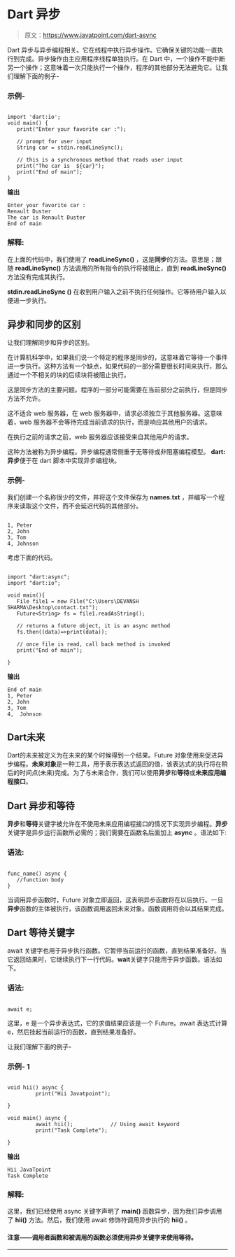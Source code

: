 # Dart 异步

> 原文：<https://www.javatpoint.com/dart-async>

Dart 异步与异步编程相关。它在线程中执行异步操作。它确保关键的功能一直执行到完成。异步操作由主应用程序线程单独执行。在 Dart 中，一个操作不能中断另一个操作；这意味着一次只能执行一个操作，程序的其他部分无法避免它。让我们理解下面的例子-

### 示例-

```

import 'dart:io'; 
void main() { 
   print("Enter your favorite car :");            

   // prompt for user input 
   String car = stdin.readLineSync();  

   // this is a synchronous method that reads user input 
   print("The car is  ${car}"); 
   print("End of main"); 
}

```

**输出**

```
Enter your favorite car :
Renault Duster
The car is Renault Duster
End of main

```

### 解释:

在上面的代码中，我们使用了 **readLineSync()** ，这是**同步**的方法。意思是；跟随 **readLineSync()** 方法调用的所有指令的执行将被阻止，直到 **readLineSync()** 方法没有完成其执行。

**stdin.readLineSync ()** 在收到用户输入之前不执行任何操作。它等待用户输入以便进一步执行。

## 异步和同步的区别

让我们理解同步和异步的区别。

在计算机科学中，如果我们说一个特定的程序是同步的，这意味着它等待一个事件进一步执行。这种方法有一个缺点，如果代码的一部分需要很长时间来执行，那么通过一个不相关的块的后续块将被阻止执行。

这是同步方法的主要问题。程序的一部分可能需要在当前部分之前执行，但是同步方法不允许。

这不适合 web 服务器，在 web 服务器中，请求必须独立于其他服务器。这意味着，web 服务器不会等待完成当前请求的执行，而是响应其他用户的请求。

在执行之前的请求之前，web 服务器应该接受来自其他用户的请求。

这种方法被称为异步编程。异步编程通常侧重于无等待或非阻塞编程模型。 **dart:异步**便于在 dart 脚本中实现异步编程块。

### 示例-

我们创建一个名称很少的文件，并将这个文件保存为 **names.txt** ，并编写一个程序来读取这个文件，而不会延迟代码的其他部分。

```

1, Peter
2, John
3, Tom
4, Johnson

```

考虑下面的代码。

```

import "dart:async"; 
import "dart:io";  

void main(){ 
   File file1 = new File("C:\Users\DEVANSH SHARMA\Desktop\contact.txt"); 
   Future<String> fs = file1.readAsString();  

   // returns a future object, it is an async method 
   fs.then((data)=>print(data));  

   // once file is read, call back method is invoked  
   print("End of main");  

}

```

**输出**

```
End of main
1, Peter
2, John
3, Tom
4,  Johnson

```

## Dart未来

Dart的未来被定义为在未来的某个时候得到一个结果。Future 对象使用来促进异步编程。**未来对象**是一种工具，用于表示表达式返回的值，该表达式的执行将在稍后的时间点(未来)完成。为了与未来合作，我们可以使用**异步**和**等待**或**未来应用编程接口**。

## Dart 异步和等待

**异步**和**等待**关键字被允许在不使用未来应用编程接口的情况下实现异步编程。**异步**关键字是异步运行函数所必需的；我们需要在函数名后面加上 **async** 。语法如下:

### 语法:

```

func_name() async {
   //function body
}

```

当调用异步函数时，Future 对象立即返回，这表明异步函数将在以后执行。一旦**异步**函数的主体被执行，该函数调用返回未来对象。函数调用将会以其结果完成。

## Dart 等待关键字

await 关键字也用于异步执行函数。它暂停当前运行的函数，直到结果准备好。当它返回结果时，它继续执行下一行代码。**wait**关键字只能用于异步函数。语法如下。

### 语法:

```

await e;

```

这里，e 是一个异步表达式，它的求值结果应该是一个 Future。await 表达式计算 e，然后挂起当前运行的函数，直到结果准备好。

让我们理解下面的例子-

### 示例- 1

```

void hii() async {
         print("Hii Javatpoint");

}

void main() async {
         await hii();            // Using await keyword
         print("Task Complete");

}

```

**输出**

```
Hii JavaTpoint
Task Complete

```

### 解释:

这里，我们已经使用 async 关键字声明了 **main()** 函数异步，因为我们异步调用了 **hii()** 方法。然后，我们使用 await 修饰符调用异步执行的 **hii()** 。

#### 注意——调用者函数和被调用的函数必须使用异步关键字来使用等待。

* * *